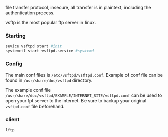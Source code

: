 file transfer protocol, insecure, all transfer is in plaintext, including the authentication process.

vsftp is the most popular ftp server in linux.


### Starting
```bash
sevice vsftpd start #init
systemctl start vsftpd.service #systemd
```

### Config
The main conf files is `/etc/vsftpd/vsftpd.conf`.
Example of conf file can be found in `/usr/share/doc/vsftpd` directory.

The example conf file `/usr/share/doc/vsftpd/EXAMPLE/INTERNET_SITE/vsftpd.conf` can be used to open your fpt server to the internet. 
Be sure to backup your original `vsftpd.conf` file beforehand.

### client
`lftp`